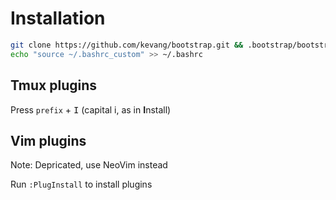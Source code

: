 # Installation
```bash
git clone https://github.com/kevang/bootstrap.git && .bootstrap/bootstrap.sh distro
echo "source ~/.bashrc_custom" >> ~/.bashrc
```

## Tmux plugins
Press `prefix` + <kbd>I</kbd> (capital i, as in **I**nstall)

## Vim plugins
Note: Depricated, use NeoVim instead

Run `:PlugInstall` to install plugins
